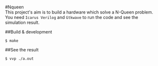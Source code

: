 #Nqueen  
This project's aim is to build a hardware which solve a N-Queen problem.  
You need `Icarus Verilog` and `Gtkwave` to run the code and see the simulation result.  

##Build & development  
```
$ make  
```

##See the result  
```
$ vvp ./a.out  
```
